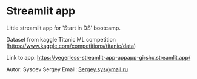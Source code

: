 # Streamlit app

Little streamlit app for 'Start in DS' bootcamp.

Dataset from kaggle Titanic ML competition (https://www.kaggle.com/competitions/titanic/data)

Link to app: https://yegerless-streamlit-app-appapp-girshx.streamlit.app/

Autor: Sysoev Sergey 
Email: Sergey.sys@mail.ru